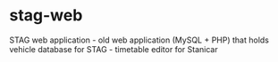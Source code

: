 # stag-web
STAG web application - old web application (MySQL + PHP) that holds vehicle database for STAG - timetable editor for Stanicar
